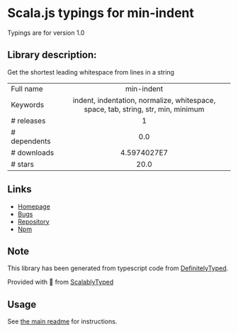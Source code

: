 
# Scala.js typings for min-indent

Typings are for version 1.0

## Library description:
Get the shortest leading whitespace from lines in a string

|                    |                 |
| ------------------ | :-------------: |
| Full name          | min-indent |
| Keywords           | indent, indentation, normalize, whitespace, space, tab, string, str, min, minimum |
| # releases         | 1 |
| # dependents       | 0.0 |
| # downloads        | 4.5974027E7 |
| # stars            | 20.0 |

## Links
- [Homepage](https://github.com/thejameskyle/min-indent#readme)
- [Bugs](https://github.com/thejameskyle/min-indent/issues)
- [Repository](https://github.com/thejameskyle/min-indent)
- [Npm](https://www.npmjs.com/package/min-indent)
    


## Note
This library has been generated from typescript code from [DefinitelyTyped](https://definitelytyped.org).

Provided with :purple_heart: from [ScalablyTyped](https://github.com/oyvindberg/ScalablyTyped)

## Usage
See [the main readme](../../readme.md) for instructions.


